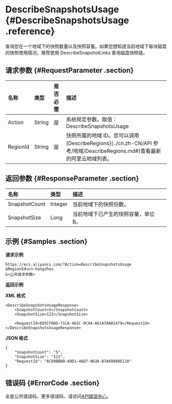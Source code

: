 # DescribeSnapshotsUsage {#DescribeSnapshotsUsage .reference}

查询您在一个地域下的快照数量以及快照容量。如果您想知道当前地域下每块磁盘的快照使用情况，推荐使用 DescribeSnapshotLinks 查询磁盘快照链。

## 请求参数 {#RequestParameter .section}

|名称|类型|是否必需|描述|
|:-|:-|:---|:-|
|Action|String|是|系统规定参数。取值：DescribeSnapshotsUsage|
|RegionId|String|是|快照所属的地域 ID。您可以调用[DescribeRegions](../cn.zh-CN/API 参考/地域/DescribeRegions.md#)查看最新的阿里云地域列表。|

## 返回参数 {#ResponseParameter .section}

|名称|类型|描述|
|:-|:-|:-|
|SnapshotCount|Integer|当前地域下的快照份数。|
|SnapshotSize|Long|当前地域下已产生的快照容量，单位 B。|

## 示例 {#Samples .section}

**请求示例** 

```
https://ecs.aliyuncs.com/?Action=DescribeSnapshotsUsage
&RegionId=cn-hangzhou
&<公共请求参数>
```

**返回示例**

**XML 格式**

```
<DescribeSnapshotsUsageResponse>
	<SnapshotCount>5</SnapshotCount>
	<SnapshotSize>122</SnapshotSize>
    
    <RequestId>ED5CF6DD-71CA-462C-9C94-A61A78A01479</RequestId>
</DescribeSnapshotsUsageResponse>
```

**JSON 格式**

```
{
	"SnapshotCount": "5",
	"SnapshotSize": "122",
	"RequestId": "ACD9BBB0-A9D1-46D7-9630-B7A69889E110"
}
```

## 错误码 {#ErrorCode .section}

全是公共错误码。更多错误码，请访问[API错误中心](https://error-center.aliyun.com/status/product/Ecs)。

